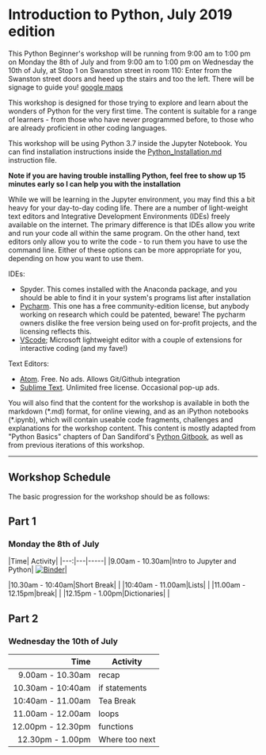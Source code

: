 # Introduction to Python, July 2019 edition

This Python Beginner's workshop will be running from 9:00 am to 1:00 pm on Monday the 8th of July and from 9:00 am to 1:00 pm on Wednesday the 10th of July, at Stop 1 on Swanston street in room 110: Enter from the Swanston street doors and heed up the stairs and  too the left. There will be signage to guide you! [google maps](https://goo.gl/maps/o6srEx51NDARB4Xz8)

This workshop is designed for those trying to explore and learn about the wonders of Python for the very first time. The content is suitable for a range of learners - from those who have never programmed before, to those who are already proficient in other coding languages. 

This workshop will be using Python 3.7 inside the Jupyter Notebook. You can find installation instructions inside the 
[Python_Installation.md](https://github.com/resbaz/Intro_Python_Nov2017/blob/master/Python_Installation.md)
instruction file. 

**Note if you are having trouble installing Python, feel free to show up 15 minutes early so I can help you with the installation**

While we will be learning in the Jupyter environment, you may find this a bit heavy for your day-to-day coding life. 
There are a number of light-weight text editors and Integrative Development Environments (IDEs) freely available on the internet. The primary difference is that IDEs allow you write and run your code all within the same program. On the other hand, text editors only allow you to write the code - to run them you have to use the command line. Either of these options can be more appropriate for you, depending on how you want to use them. 

IDEs:
- Spyder. This comes installed with the Anaconda package, and you should be able to find it in your system's programs list after installation
- [Pycharm](https://www.jetbrains.com/pycharm/). This one has a free community-edition license, but anybody working on research which could be patented, beware! The pycharm owners dislike the free version being used on for-profit projects, and the licensing reflects this.
- [VScode](https://code.visualstudio.com/docs/python/python-tutorial); Microsoft lightweight editor with a couple of extensions for interactive coding (and my fave!)

Text Editors:
- [Atom](https://atom.io/). Free. No ads. Allows Git/Github integration
- [Sublime Text](https://www.sublimetext.com/). Unlimited free license. Occasional pop-up ads. 

You will also find that the content for the workshop is available in both the markdown (\*.md) format, for online viewing, and as an iPython notebooks (\*.ipynb), which will contain useable code fragments, challenges and explanations for the workshop content. This content is mostly adapted from "Python Basics" chapters of Dan Sandiford's [Python Gitbook](https://dansand.gitbooks.io/resguides-research-with-jupyter/content/), as well as from previous iterations of this workshop. 

---


## Workshop Schedule

The basic progression for the workshop should be as follows:

## Part 1
### Monday the 8th of July
|Time| Activity|
|---:|---|-----|
|9.00am - 10.30am|Intro to Jupyter and Python| [![Binder](https://mybinder.org/badge_logo.svg)](https://mybinder.org/v2/gh/resbaz/Intro-To-Python-Master.git/intro_python_online)|

|10.30am - 10:40am|Short Break| |
|10:40am - 11.00am|Lists| |
|11.00am - 12.15pm|break| |
|12.15pm - 1.00pm|Dictionaries| |


## Part 2
### Wednesday the 10th of July
|Time| Activity|
|---:|---|
|9.00am - 10.30am|recap|
|10.30am - 10:40am|if statements|
|10:40am - 11.00am|Tea Break|
|11.00am - 12.00am|loops|
|12.00pm - 12.30pm|functions|
|12.30pm - 1.00pm|Where too next|



